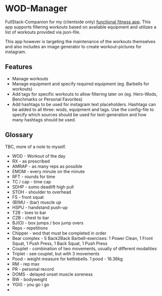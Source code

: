 # WOD-Manager

FullStack-Companion for my (clientside only) [functional fitness app](https://github.com/MarcelJurtz/Workouts). This app supports filtering workouts based on available equipment and utilizes a list of workouts provided via json-file.

This app however is targeting the maintenance of the workouts themselves and also includes an image generator to create workout-pictures for instagram.

## Features

* Manage workouts
* Manage equipment and specify required equipment (eg. Barbells for workouts)
* Add tags for specific workouts to allow filtering later on (eg. Hero-Wods, Benchmarks or Personal Favorites)
* Add hashtags to be used for instagram text placeholders. Hashtags can be added to all three: wods, equipment and tags. Use the config-file to specify which sources should be used for text-generation and how many hashtags should be used.

## Glossary

TBC, more of a note to myself.

* WOD - Workout of the day
* RX - as prescribed
* AMRAP - as many reps as possible
* EMOM - every minute on the minute
* RFT - rounds for time
* TC / cap - time cap
* SDHP - sumo deadlift high pull
* STOH - shoulder to overhead
* FS - front squat
* (B)MU - (bar) muscle up
* HSPU - handstand push-up
* T2B - toes to bar
* C2B - chest to bar
* BJ(O) - box jumps / box jump overs
* Reps - repetitions
* Chipper - wod that must be completed in order
* Bear complex - 5 Back2Back Barbell-exercises: 1 Power Clean, 1 Front Squat, 1 Push Press, 1 Back Squat, 1 Push Press
* Couplet - combination of two movements, usually of different modalities
* Triplet - see couplet, but with 3 movements
* Pood - weight measure for kettlebells. 1 pood - 16.36kg
* RM - rep max
* PR - personal record
* DOMS - delayed onset muscle soreness
* BW - bodyweight
* YGIG - you go i go
* 